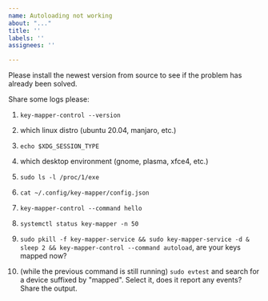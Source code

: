 ```yaml
---
name: Autoloading not working
about: "..."
title: ''
labels: ''
assignees: ''

---
```


Please install the newest version from source to see if the problem has already been solved.

Share some logs please:

1. `key-mapper-control --version`
2. which linux distro (ubuntu 20.04, manjaro, etc.)
3. `echo $XDG_SESSION_TYPE`
4. which desktop environment (gnome, plasma, xfce4, etc.)
5. `sudo ls -l /proc/1/exe`

6. `cat ~/.config/key-mapper/config.json`
7. `key-mapper-control --command hello`
8. `systemctl status key-mapper -n 50`
9. `sudo pkill -f key-mapper-service && sudo key-mapper-service -d & sleep 2 && key-mapper-control --command autoload`, are your keys mapped now?
10. (while the previous command is still running) `sudo evtest` and search for a device suffixed by "mapped". Select it, does it report any events? Share the output.
